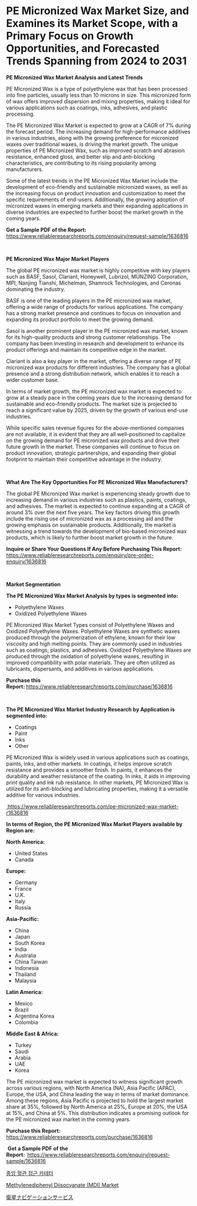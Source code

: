 <p><h1>PE Micronized Wax Market Size, and Examines its Market Scope, with a Primary Focus on Growth Opportunities, and Forecasted Trends Spanning from 2024 to 2031</h1></p><p><strong>PE Micronized Wax Market Analysis and Latest Trends</strong></p>
<p><p>PE Micronized Wax is a type of polyethylene wax that has been processed into fine particles, usually less than 10 microns in size. This micronized form of wax offers improved dispersion and mixing properties, making it ideal for various applications such as coatings, inks, adhesives, and plastic processing.</p><p>The PE Micronized Wax Market is expected to grow at a CAGR of 7% during the forecast period. The increasing demand for high-performance additives in various industries, along with the growing preference for micronized waxes over traditional waxes, is driving the market growth. The unique properties of PE Micronized Wax, such as improved scratch and abrasion resistance, enhanced gloss, and better slip and anti-blocking characteristics, are contributing to its rising popularity among manufacturers.</p><p>Some of the latest trends in the PE Micronized Wax Market include the development of eco-friendly and sustainable micronized waxes, as well as the increasing focus on product innovation and customization to meet the specific requirements of end-users. Additionally, the growing adoption of micronized waxes in emerging markets and their expanding applications in diverse industries are expected to further boost the market growth in the coming years.</p></p>
<p><strong>Get a Sample PDF of the Report:&nbsp;</strong> <a href="https://www.reliableresearchreports.com/enquiry/request-sample/1636816">https://www.reliableresearchreports.com/enquiry/request-sample/1636816</a></p>
<p>&nbsp;</p>
<p><strong>PE Micronized Wax Major Market Players</strong></p>
<p><p>The global PE micronized wax market is highly competitive with key players such as BASF, Sasol, Clariant, Honeywell, Lubrizol, MÜNZING Corporation, MPI, Nanjing Tianshi, Michelman, Shamrock Technologies, and Ceronas dominating the industry. </p><p>BASF is one of the leading players in the PE micronized wax market, offering a wide range of products for various applications. The company has a strong market presence and continues to focus on innovation and expanding its product portfolio to meet the growing demand.</p><p>Sasol is another prominent player in the PE micronized wax market, known for its high-quality products and strong customer relationships. The company has been investing in research and development to enhance its product offerings and maintain its competitive edge in the market.</p><p>Clariant is also a key player in the market, offering a diverse range of PE micronized wax products for different industries. The company has a global presence and a strong distribution network, which enables it to reach a wider customer base.</p><p>In terms of market growth, the PE micronized wax market is expected to grow at a steady pace in the coming years due to the increasing demand for sustainable and eco-friendly products. The market size is projected to reach a significant value by 2025, driven by the growth of various end-use industries.</p><p>While specific sales revenue figures for the above-mentioned companies are not available, it is evident that they are all well-positioned to capitalize on the growing demand for PE micronized wax products and drive their future growth in the market. These companies will continue to focus on product innovation, strategic partnerships, and expanding their global footprint to maintain their competitive advantage in the industry.</p></p>
<p>&nbsp;</p>
<p><strong>What Are The Key Opportunities For PE Micronized Wax Manufacturers?</strong></p>
<p><p>The global PE Micronized Wax market is experiencing steady growth due to increasing demand in various industries such as plastics, paints, coatings, and adhesives. The market is expected to continue expanding at a CAGR of around 3% over the next five years. The key factors driving this growth include the rising use of micronized wax as a processing aid and the growing emphasis on sustainable products. Additionally, the market is witnessing a trend towards the development of bio-based micronized wax products, which is likely to further boost market growth in the future.</p></p>
<p><strong>Inquire or Share Your Questions If Any Before Purchasing This Report:</strong> <a href="https://www.reliableresearchreports.com/enquiry/pre-order-enquiry/1636816">https://www.reliableresearchreports.com/enquiry/pre-order-enquiry/1636816</a></p>
<p>&nbsp;</p>
<p><strong>Market Segmentation</strong></p>
<p><strong>The PE Micronized Wax Market Analysis by types is segmented into:</strong></p>
<p><ul><li>Polyethylene Waxes</li><li>Oxidized Polyethylene Waxes</li></ul></p>
<p><p>PE Micronized Wax Market Types consist of Polyethylene Waxes and Oxidized Polyethylene Waxes. Polyethylene Waxes are synthetic waxes produced through the polymerization of ethylene, known for their low viscosity and high melting points. They are commonly used in industries such as coatings, plastics, and adhesives. Oxidized Polyethylene Waxes are produced through the oxidation of polyethylene waxes, resulting in improved compatibility with polar materials. They are often utilized as lubricants, dispersants, and additives in various applications.</p></p>
<p><strong>Purchase this Report:&nbsp;</strong><a href="https://www.reliableresearchreports.com/purchase/1636816">https://www.reliableresearchreports.com/purchase/1636816</a></p>
<p>&nbsp;</p>
<p><strong>The PE Micronized Wax Market Industry Research by Application is segmented into:</strong></p>
<p><ul><li>Coatings</li><li>Paint</li><li>Inks</li><li>Other</li></ul></p>
<p><p>PE Micronized Wax is widely used in various applications such as coatings, paints, inks, and other markets. In coatings, it helps improve scratch resistance and provides a smoother finish. In paints, it enhances the durability and weather resistance of the coating. In inks, it aids in improving print quality and ink rub resistance. In other markets, PE Micronized Wax is utilized for its anti-blocking and lubricating properties, making it a versatile additive for various industries.</p></p>
<p><a href="https://www.reliableresearchreports.com/pe-micronized-wax-market-r1636816">&nbsp;https://www.reliableresearchreports.com/pe-micronized-wax-market-r1636816</a></p>
<p><strong>In terms of Region, the PE Micronized Wax Market Players available by Region are:</strong></p>
<p>
    <p> <strong> North America: </strong>
        <ul>
            <li>United States</li>
            <li>Canada</li>
        </ul>
        </p> 
    <p> <strong> Europe: </strong>
        <ul>
            <li>Germany</li>
            <li>France</li>
            <li>U.K.</li>
            <li>Italy</li>
            <li>Russia</li>
        </ul>
        </p> 
    <p> <strong> Asia-Pacific: </strong>
        <ul>
            <li>China</li>
            <li>Japan</li>
            <li>South Korea</li>
            <li>India</li>
            <li>Australia</li>
            <li>China Taiwan</li>
            <li>Indonesia</li>
            <li>Thailand</li>
            <li>Malaysia</li>
        </ul>
        </p> 
    <p> <strong> Latin America: </strong>
        <ul>
            <li>Mexico</li>
            <li>Brazil</li>
            <li>Argentina Korea</li>
            <li>Colombia</li>
        </ul>
        </p> 
    <p> <strong> Middle East & Africa: </strong>
        <ul>
            <li>Turkey</li>
            <li>Saudi</li>
            <li>Arabia</li>
            <li>UAE</li>
            <li>Korea</li>
        </ul>
    </p>
    </p>
<p><p>The PE micronized wax market is expected to witness significant growth across various regions, with North America (NA), Asia Pacific (APAC), Europe, the USA, and China leading the way in terms of market dominance. Among these regions, Asia Pacific is projected to hold the largest market share at 35%, followed by North America at 25%, Europe at 20%, the USA at 15%, and China at 5%. This distribution indicates a promising outlook for the PE micronized wax market in the coming years.</p></p>
<p><strong>Purchase this Report: </strong><a href="https://www.reliableresearchreports.com/purchase/1636816">https://www.reliableresearchreports.com/purchase/1636816</a></p>
<p>&nbsp;<strong>Get a Sample PDF of the Report:&nbsp;&nbsp;</strong><a href="https://www.reliableresearchreports.com/enquiry/request-sample/1636816">https://www.reliableresearchreports.com/enquiry/request-sample/1636816</a></p>
<p><strong></strong></p>
<p><p><a href="https://github.com/OwenHamiytll568745/Market-Research-Report-List-2/blob/main/3300249126892.md">중앙 혈관 접근 카테터</a></p><p><a href="https://medium.com/@staceyhilll48/methylenediphenyl-diisocyanate-mdi-market-size-is-growing-at-cagr-of-13-2-b3278629fed2">Methylenediphenyl Diisocyanate (MDI) Market</a></p><p><a href="https://github.com/sghwr779811674/Market-Research-Report-List-3/blob/main/3976655125028.md">衛星ナビゲーションサービス</a></p></p>